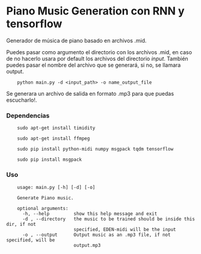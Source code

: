 # Piano Music Generation con RNN y tensorflow

Generador de música de piano basado en archivos .mid.

Puedes pasar como argumento el directorio con los archivos .mid, en caso de no hacerlo usara por default los archivos del directorio _input_. También puedes pasar el nombre del archivo que se generará, si no, se llamara output.

```
    python main.py -d <input_path> -o name_output_file
```
Se generara un archivo de salida en formato .mp3 para que puedas escucharlo!.

### Dependencias
```
    sudo apt-get install timidity

    sudo apt-get install ffmpeg

    sudo pip install python-midi numpy msgpack tqdm tensorflow

    sudo pip install msgpack
```    
### Uso
```
    usage: main.py [-h] [-d] [-o]

    Generate Piano music.

    optional arguments:
      -h, --help         show this help message and exit
      -d , --directory   the music to be trained should be inside this dir, if not
                         specified, EDEN-midi will be the input
      -o , --output      Output music as an .mp3 file, if not specified, will be
                         output.mp3
```
